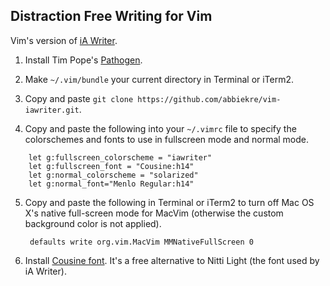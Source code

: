 ## Distraction Free Writing for Vim

Vim's version of [iA Writer](http://www.iawriter.com/).

1. Install Tim Pope's [Pathogen](https://github.com/tpope/vim-pathogen).

2. Make `~/.vim/bundle` your current directory in Terminal or iTerm2.

3. Copy and paste `git clone https://github.com/abbiekre/vim-iawriter.git`.

4. Copy and paste the following into your `~/.vimrc` file to specify the colorschemes and fonts to use in fullscreen mode and normal mode.

```vim
	let g:fullscreen_colorscheme = "iawriter"
	let g:fullscreen_font = "Cousine:h14"
	let g:normal_colorscheme = "solarized"
	let g:normal_font="Menlo Regular:h14"
```

5. Copy and paste the following in Terminal or iTerm2 to turn off Mac OS X's native full-screen mode for MacVim (otherwise the custom background color is not applied).

    	defaults write org.vim.MacVim MMNativeFullScreen 0

6. Install [Cousine font](http://www.fontsquirrel.com/fonts/cousine). It's a free alternative to Nitti Light (the font used by iA Writer).

